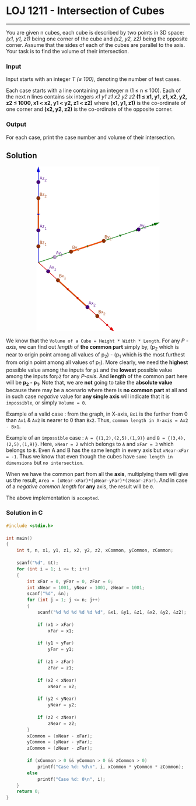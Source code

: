 # LOJ 1211 - Intersection of Cubes #
---
You are given n cubes, each cube is described by two points in 3D space: _(x1, y1, z1)_ being one corner of the cube and _(x2, y2, z2)_ being the opposite corner. Assume that the sides of each of the cubes are parallel to the axis. Your task is to find the volume of their intersection.

### Input ###

Input starts with an integer _T (≤ 100)_, denoting the number of test cases.

Each case starts with a line containing an integer n (1 ≤ n ≤ 100). Each of the next n lines contains six integers _x1 y1 z1 x2 y2 z2_ __(1 ≤ x1, y1, z1, x2, y2, z2 ≤ 1000, x1 < x2, y1 < y2, z1 < z2)__ where __(x1, y1, z1)__ is the co-ordinate of one corner and __(x2, y2, z2)__ is the co-ordinate of the opposite corner.

### Output ###

For each case, print the case number and volume of their intersection.

## Solution ## 
<p align="center"><img src="1211.png" height="450"></p>

We know that the `Volume of a Cube = Height * Width * Length`. For any _P -axis_, we can find out _length_ of __the common part__ simply by, (p<sub>2</sub> which is near to origin point among all values of p<sub>2</sub>) - (p<sub>1</sub> which is the most furthest from origin point among all values of p<sub>1</sub>). More clearly, we need the __highest__ possible value among the inputs for `p1` and the __lowest__ possible value among the inputs for`p2` for any _P-axis_. And __length__ of the common part here will be __p<sub>2</sub> - p<sub>1</sub>__. Note that, we are __not__ going to take the __absolute value__ because there may be a scenario where there is __no common part__ at all and in such case _negative_ value for __any single axis__ will indicate that it is `impossible`, or simply `Volume = 0`. 

Example of a valid case : from the graph, in X-axis, `Bx1` is the further from 0 than `Ax1` & `Ax2` is nearer to 0 than `Bx2`. Thus, `common length in X-axis = Ax2 - Bx1`.

Example of an `impossible` case : `A = {(1,2),(2,5),(1,9)}` and `B = {(3,4),(2,5),(1,9)}`. Here, `xNear = 2` which belongs to `A` and `xFar = 3` which belongs to `B`. Even A and B has the same length in every axis but `xNear-xFar = -1`. Thus we know that even though the cubes have `same length in dimensions` but `no intersection`.

When we have the common part from all the __axis__, multiplying them will give us the result, `Area = (xNear-xFar)*(yNear-yFar)*(zNear-zFar)`. And in case of a _negative common length_ for __any__ axis, the result will be `0`.

The above implementation is `accepted`.

### Solution in C ###

```c
#include <stdio.h>

int main()
{
    int t, n, x1, y1, z1, x2, y2, z2, xCommon, yCommon, zCommon;

    scanf("%d", &t);
    for (int i = 1; i <= t; i++)
    {
        int xFar = 0, yFar = 0, zFar = 0;
        int xNear = 1001, yNear = 1001, zNear = 1001;
        scanf("%d", &n);
        for (int j = 1; j <= n; j++)
        {
            scanf("%d %d %d %d %d %d", &x1, &y1, &z1, &x2, &y2, &z2);
            
            if (x1 > xFar)
                xFar = x1;

            if (y1 > yFar)
                yFar = y1;

            if (z1 > zFar)
                zFar = z1;

            if (x2 < xNear)
                xNear = x2;

            if (y2 < yNear)
                yNear = y2;

            if (z2 < zNear)
                zNear = z2;
        }
        xCommon = (xNear - xFar);
        yCommon = (yNear - yFar);
        zCommon = (zNear - zFar);

        if (xCommon > 0 && yCommon > 0 && zCommon > 0)
            printf("Case %d: %d\n", i, xCommon * yCommon * zCommon);
        else
            printf("Case %d: 0\n", i);
    }
    return 0;
}
```
